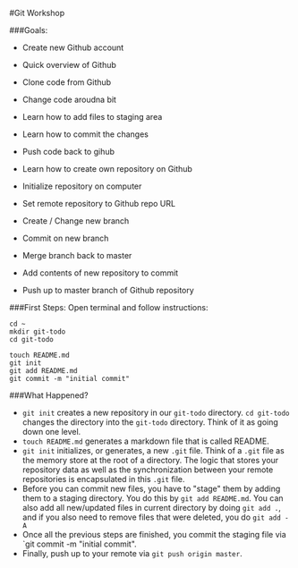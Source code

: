 #Git Workshop

###Goals:
- Create new Github account
- Quick overview of Github
- Clone code from Github 
- Change code aroudna bit
- Learn how to add files to staging area
- Learn how to commit the changes
- Push code back to gihub

- Learn how to create own repository on Github
- Initialize repository on computer
- Set remote repository to Github repo URL
- Create / Change new branch
- Commit on new branch
- Merge branch back to master
- Add contents of new repository to commit
- Push up to master branch of Github repository



###First Steps:
Open terminal and follow instructions:

    cd ~
    mkdir git-todo
    cd git-todo

    touch README.md
    git init
    git add README.md
    git commit -m "initial commit"
    
###What Happened?
- `git init` creates a new repository in our `git-todo` directory. `cd git-todo` changes the directory into the `git-todo` directory. Think of it as going down one level.
- `touch README.md` generates a markdown file that is called README. 
- `git init` initializes, or generates, a new `.git` file. Think of a `.git` file as the memory store at the root of a directory. The logic that stores your repository data as well as the synchronization between your remote repositories is encapsulated in this `.git` file.
- Before you can commit new files, you have to "stage" them by adding them to a staging directory. You do this by `git add README.md`. You can also add all new/updated files in current directory by doing `git add .`, and if you also need to remove files that were deleted, you do `git add -A`
- Once all the previous steps are finished, you commit the staging file via `git commit -m "initial commit".
- Finally, push up to your remote via `git push origin master`.

